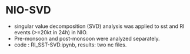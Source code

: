 # NIO-SVD
- singular value decomposition (SVD) analysis was applied to sst and RI events (>=20kt in 24h) in NIO. 
- Pre-monsoon and post-monsoon were analyzed separately.
- code : RI_SST-SVD.ipynb, results: two nc files.
